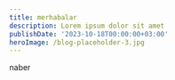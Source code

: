 ```yaml
---
title: merhabalar
description: Lorem ipsum dolor sit amet
publishDate: '2023-10-18T00:00:00+03:00'
heroImage: /blog-placeholder-3.jpg
---
```

naber